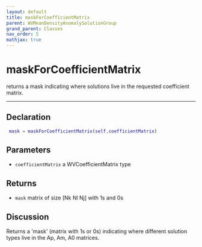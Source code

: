 ```yaml
---
layout: default
title: maskForCoefficientMatrix
parent: WVMeanDensityAnomalySolutionGroup
grand_parent: Classes
nav_order: 5
mathjax: true
---
```


#  maskForCoefficientMatrix

returns a mask indicating where solutions live in the requested coefficient matrix.


---

## Declaration
```matlab
 mask = maskForCoefficientMatrix(self,coefficientMatrix)
```
## Parameters
+ `coefficientMatrix`  a WVCoefficientMatrix type

## Returns
+ `mask`  matrix of size [Nk Nl Nj] with 1s and 0s

## Discussion

  Returns a 'mask' (matrix with 1s or 0s) indicating where
  different solution types live in the Ap, Am, A0 matrices.
 
        
